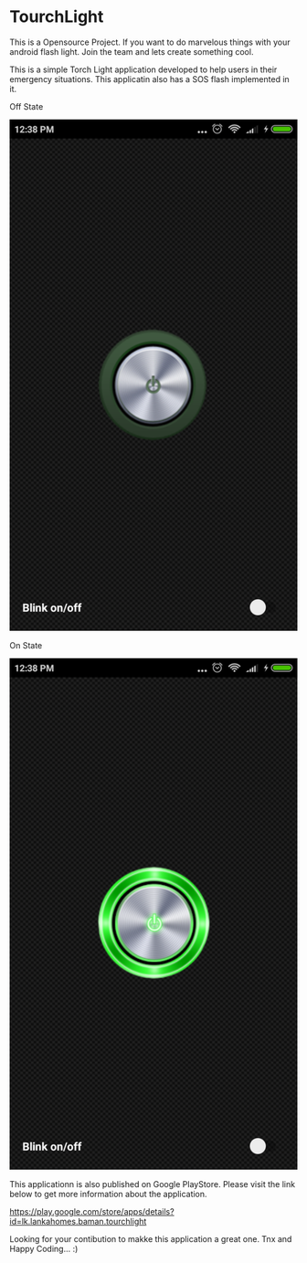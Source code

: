 # TourchLight
This is a Opensource Project. If you want to do marvelous things with your android flash light. Join the team and lets create something cool.

This is a simple Torch Light application developed to help users in their emergency situations. This applicatin also has a SOS flash implemented in it.

Off State

![Alt text](https://github.com/sathya-Baman/TourchLight/blob/master/Screenshot_2017-10-08-12-38-19-173_lk.lankahomes.baman.tourchlight.png "Torch Off State")


On State

![Alt text](https://github.com/sathya-Baman/TourchLight/blob/master/Screenshot_2017-10-08-12-38-26-203_lk.lankahomes.baman.tourchlight.png "Torch On State")

This applicationn is also published on Google PlayStore. Please visit the link below to get more information about the application.

https://play.google.com/store/apps/details?id=lk.lankahomes.baman.tourchlight

Looking for your contibution to makke this application a great one. Tnx and Happy Coding... :)
